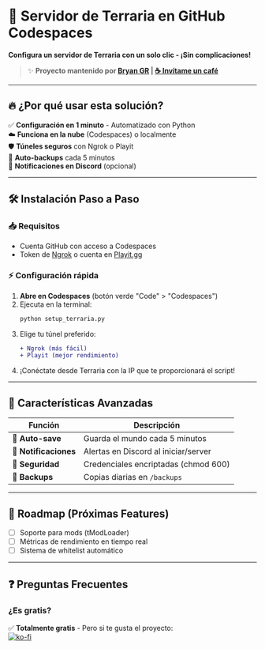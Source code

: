 # 🚀 Servidor de Terraria en GitHub Codespaces  
**Configura un servidor de Terraria con un solo clic - ¡Sin complicaciones!**  

> ✨ **Proyecto mantenido por [Bryan GR](https://github.com/cisdf) | [☕ Invítame un café](https://ko-fi.com/brayangr)**  

---

## 🔥 ¿Por qué usar esta solución?  
✅ **Configuración en 1 minuto** - Automatizado con Python  
☁️ **Funciona en la nube** (Codespaces) o localmente  
🛡️ **Túneles seguros** con Ngrok o Playit  
🤖 **Auto-backups** cada 5 minutos  
📱 **Notificaciones en Discord** (opcional)  

---

## 🛠️ Instalación Paso a Paso  

### 📥 Requisitos  
- Cuenta GitHub con acceso a Codespaces  
- Token de [Ngrok](https://ngrok.com/) o cuenta en [Playit.gg](https://playit.gg/)  

### ⚡ Configuración rápida  
1. **Abre en Codespaces** (botón verde "Code" > "Codespaces")  
2. Ejecuta en la terminal:  
   ```bash
   python setup_terraria.py
   ```  
3. Elige tu túnel preferido:  
   ```diff
   + Ngrok (más fácil) 
   + Playit (mejor rendimiento)
   ```  
4. ¡Conéctate desde Terraria con la IP que te proporcionará el script!  

---

## 🌟 Características Avanzadas  

| Función               | Descripción                          |
|-----------------------|--------------------------------------|
| 🔄 **Auto-save**      | Guarda el mundo cada 5 minutos       |
| 📢 **Notificaciones** | Alertas en Discord al iniciar/server |
| 🔐 **Seguridad**      | Credenciales encriptadas (chmod 600) |
| 📁 **Backups**        | Copias diarias en `/backups`         |

---

## 🚧 Roadmap (Próximas Features)  
- [ ] Soporte para mods (tModLoader)  
- [ ] Métricas de rendimiento en tiempo real  
- [ ] Sistema de whitelist automático  

---

## ❓ Preguntas Frecuentes    

### ¿Es gratis?  
✅ **Totalmente gratis** - Pero si te gusta el proyecto:  
[![ko-fi](https://ko-fi.com/img/githubbutton_sm.svg)](https://ko-fi.com/brayangr)  

